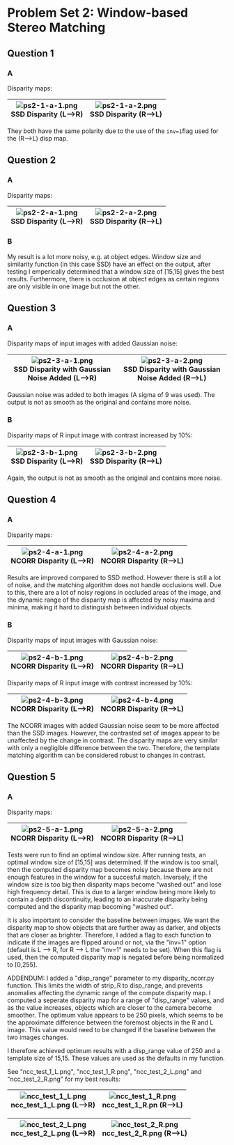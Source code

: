 # Problem Set 2: Window-based Stereo Matching

## Question 1

### A

Disparity maps:

|![ps2-1-a-1.png](output/ps2-1-a-1.png)<br>SSD Disparity (L-->R)|![ps2-1-a-2.png](output/ps2-1-a-2.png)<br>SSD Disparity (R-->L)|
|:-:|:-:|

They both have the same polarity due to the use of the `inv=1`flag used for the (R-->L) disp map.

## Question 2

### A

Disparity maps:

|![ps2-2-a-1.png](output/ps2-2-a-1.png)<br>SSD Disparity (L-->R)|![ps2-2-a-2.png](output/ps2-2-a-2.png)<br>SSD Disparity (R-->L)|
|:-:|:-:|

### B 

My result is a lot more noisy, e.g. at object edges. Window size and similarity function (in this case SSD) have an effect on the output, after testing I emperically determined that a window size of [15,15] gives the best results. Furthermore, there is occlusion at object edges as certain regions are only visible in one image but not the other.

## Question 3

### A

Disparity maps of input images with added Gaussian noise:

|![ps2-3-a-1.png](output/ps2-3-a-1.png)<br>SSD Disparity with Gaussian Noise Added (L-->R)|![ps2-3-a-2.png](output/ps2-3-a-2.png)<br>SSD Disparity with Gaussian Noise Added (R-->L)|
|:-:|:-:|

Gaussian noise was added to both images (A sigma of 9 was used). The output is not as smooth as the original and contains more noise.


### B

Disparity maps of R input image with contrast increased by 10%:

|![ps2-3-b-1.png](output/ps2-3-b-1.png)<br>SSD Disparity (L-->R)|![ps2-3-b-2.png](output/ps2-3-b-2.png)<br>SSD Disparity (R-->L)|
|:-:|:-:|

Again, the output is not as smooth as the original and contains more noise.

## Question 4

### A

Disparity maps:

|![ps2-4-a-1.png](output/ps2-4-a-1.png)<br>NCORR Disparity (L-->R)|![ps2-4-a-2.png](output/ps2-4-a-2.png)<br>NCORR Disparity (R-->L)|
|:-:|:-:|

Results are improved compared to SSD method. However there is still a lot of noise, and the matching algorithm does not handle occlusions well. Due to this, there are a lot of noisy regions in occluded areas of the image, and the dynamic range of the disparity map is affected by noisy maxima and minima, making it hard to distinguish between individual objects.

### B

Disparity maps of input images with Gaussian noise:

|![ps2-4-b-1.png](output/ps2-4-b-1.png)<br>NCORR Disparity (L-->R)|![ps2-4-b-2.png](output/ps2-4-b-2.png)<br>NCORR Disparity (R-->L)|
|:-:|:-:|

Disparity maps of R input image with contrast increased by 10%:

|![ps2-4-b-3.png](output/ps2-4-b-3.png)<br>NCORR Disparity (L-->R)|![ps2-4-b-4.png](output/ps2-4-b-4.png)<br>NCORR Disparity (R-->L)|
|:-:|:-:|

The NCORR images with added Gaussian noise seem to be more affected than the SSD images. However, the contrasted set of images appear to be unaffected by the change in contrast. The disparity maps are very similar with only a negligible difference between the two. Therefore, the template matching algorithm can be considered robust to changes in contrast.

## Question 5

### A

Disparity maps:

|![ps2-5-a-1.png](output/ps2-5-a-1.png)<br>NCORR Disparity (L-->R)|![ps2-5-a-2.png](output/ps2-5-a-2.png)<br>NCORR Disparity (R-->L)|
|:-:|:-:|

Tests were run to find an optimal window size. After running tests, an optimal window size of [15,15] was determined. If the window is too small, then the computed disparity map becomes noisy because there are not enough features in the window for a succesful match. Inversely, if the window size is too big then disparity maps become "washed out" and lose high frequency detail. This is due to a larger window being more likely to contain a depth discontinuity, leading to an inaccurate disparity being computed and the disparity map becoming "washed out".

It is also important to consider the baseline between images. We want the disparity map to show objects that are further away as darker, and objects that are closer as brighter. Therefore, I added a flag to each function to indicate if the images are flipped around or not, via the "inv=1" option (default is L --> R, for R --> L the "inv=1" needs to be set). When this flag is used, then the computed disparity map is negated before being normalized to [0,255]. 

ADDENDUM: I added a "disp_range" parameter to my disparity_ncorr.py function. This limits the width of strip_R to disp_range, and prevents anomalies affecting the dynamic range of the compute disparity map. I computed a seperate disparity map for a range of "disp_range" values, and as the value increases, objects which are closer to the camera become smoother. The optimum value appears to be 250 pixels, which seems to be the approximate difference between the foremost objects in the R and L image. This value would need to be changed if the baseline between the two images changes.

I therefore achieved optimum results with a disp_range value of 250 and a template size of 15,15. These values are used as the defaults in my function.

See "ncc_test_1_L.png", "ncc_test_1_R.png", "ncc_test_2_L.png" and "ncc_test_2_R.png" for my best results:

|![ncc_test_1_L.png](output/ncc_test_1_L.png)<br>ncc_test_1_L.png (L-->R)|![ncc_test_1_R.png](output/ncc_test_1_R.png)<br>ncc_test_1_R.pn (R-->L)|
|:-:|:-:|

|![ncc_test_2_L.png](output/ncc_test_2_L.png)<br>ncc_test_2_L.png (L-->R)|![ncc_test_2_R.png](output/ncc_test_2_R.png)<br>ncc_test_2_R.png (R-->L)|
|:-:|:-:|